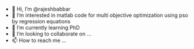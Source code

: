 - 👋 Hi, I’m @rajeshbabbar
- 👀 I’m interested in matlab code for multi objective optimization using pso by regression equations
- 🌱 I’m currently learning PhD
- 💞️ I’m looking to collaborate on ...
- 📫 How to reach me ...

<!---
rajeshbabbar/rajeshbabbar is a ✨ special ✨ repository because its `README.md` (this file) appears on your GitHub profile.
You can click the Preview link to take a look at your changes.
--->

